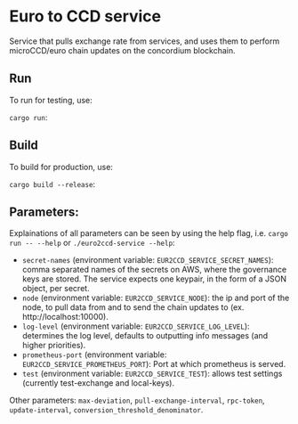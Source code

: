 # Euro to CCD service

Service that pulls exchange rate from services, and uses them to perform microCCD/euro chain updates on the concordium blockchain.

##  Run
To run for testing, use:

`cargo run`:

##  Build
To build for production, use:

`cargo build --release`:

## Parameters:
Explainations of all parameters can be seen by using the help flag, i.e. `cargo run -- --help` or `./euro2ccd-service --help`:

- `secret-names` (environment variable: `EUR2CCD_SERVICE_SECRET_NAMES`): comma separated names of the secrets on AWS, where the governance keys are stored. The service expects one keypair, in the form of a JSON object, per secret.
- `node` (environment variable: `EUR2CCD_SERVICE_NODE`): the ip and port of the node, to pull data from and to send the chain updates to (ex. http://localhost:10000).
- `log-level` (environment variable: `EUR2CCD_SERVICE_LOG_LEVEL`): determines the log level, defaults to outputting info messages (and higher priorities).
- `prometheus-port` (environment variable: `EUR2CCD_SERVICE_PROMETHEUS_PORT`): Port at which prometheus is served.
- `test` (environment variable: `EUR2CCD_SERVICE_TEST`): allows test settings (currently test-exchange  and local-keys).

Other parameters:
`max-deviation`, `pull-exchange-interval`,  `rpc-token`, `update-interval`, `conversion_threshold_denominator`.
